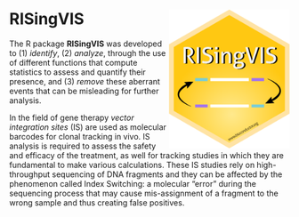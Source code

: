 # RISingVIS <img src='man/figures/logo.png' align="right" height="250" />

The R package <b>RISingVIS</b> was developed to (1) <i>identify</i>, (2) <i>analyze</i>, 
through the use of different functions that compute statistics to assess 
and quantify their presence, and (3) <i>remove</i> these aberrant events 
that can be misleading for further analysis.

In the field of gene therapy <i>vector integration sites</i> (IS) are used as 
molecular barcodes for clonal tracking in vivo. IS analysis is required 
to assess the safety and efficacy of the treatment, as well for tracking 
studies in which they are fundamental to make various calculations. 
These IS studies rely on high-throughput sequencing of DNA fragments and 
they can be affected by the phenomenon called Index Switching: a molecular 
“error” during the sequencing process that may cause mis-assignment 
of a fragment to the wrong sample and thus creating false positives.  
